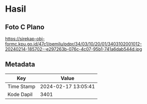 # Hasil

## Foto C Plano

https://sirekap-obj-formc.kpu.go.id/47c1/pemilu/pdpr/34/03/10/20/01/3403102001012-20240214-185702--e297263b-076c-4c07-95b1-741a6dab544d.jpg


## Metadata

| Key        | Value               |
| ---------- | ------------------- |
| Time Stamp | 2024-02-17 13:05:41 |
| Kode Dapil | 3401                |



